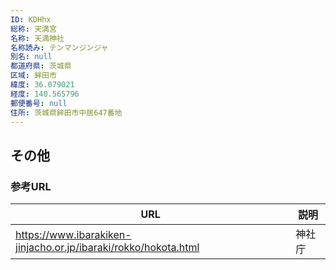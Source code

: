 ```yaml
---
ID: KDHhx
総称: 天満宮
名称: 天満神社
名称読み: テンマンジンジャ
別名: null
都道府県: 茨城県
区域: 鉾田市
緯度: 36.079021
経度: 140.565796
郵便番号: null
住所: 茨城県鉾田市中居647番地
---
```


## その他

### 参考URL

| URL                                                             | 説明   |
| --------------------------------------------------------------- | ------ |
| https://www.ibarakiken-jinjacho.or.jp/ibaraki/rokko/hokota.html | 神社庁 |
